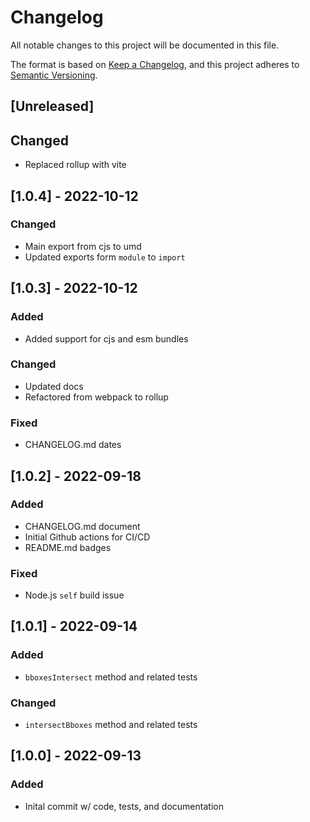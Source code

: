 # Changelog

All notable changes to this project will be documented in this file.

The format is based on [Keep a Changelog](https://keepachangelog.com/en/1.0.0/),
and this project adheres to [Semantic Versioning](https://semver.org/spec/v2.0.0.html).

## [Unreleased]

## Changed

- Replaced rollup with vite

## [1.0.4] - 2022-10-12

### Changed

- Main export from cjs to umd
- Updated exports form `module` to `import`

## [1.0.3] - 2022-10-12

### Added

- Added support for cjs and esm bundles

### Changed

- Updated docs
- Refactored from webpack to rollup

### Fixed

- CHANGELOG.md dates

## [1.0.2] - 2022-09-18

### Added

- CHANGELOG.md document
- Initial Github actions for CI/CD
- README.md badges

### Fixed

- Node.js `self` build issue

## [1.0.1] - 2022-09-14

### Added

- `bboxesIntersect` method and related tests

### Changed

- `intersectBboxes` method and related tests

## [1.0.0] - 2022-09-13

### Added

- Inital commit w/ code, tests, and documentation
